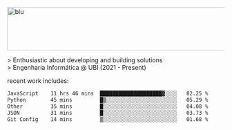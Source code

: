 
<img width="1415" height="100" alt="blu" src="https://github.com/rdsilva01/rdsilva01/assets/101207588/deb060e5-d035-4f09-b511-e3f50605b207">

\> Enthusiastic about developing and building solutions <br>
\> Engenharia Informática @ UBI (2021 - Present)

<!-- <a href="https://www.rodrigosilva.live/">personal website</a> 🏁 -->

<!-- ![](https://komarev.com/ghpvc/?username=rdsilva01) -->

recent work includes:
<!--START_SECTION:waka-->

```txt
JavaScript    11 hrs 46 mins  ████████████████████▓░░░░   82.25 %
Python        45 mins         █▒░░░░░░░░░░░░░░░░░░░░░░░   05.29 %
Other         35 mins         █░░░░░░░░░░░░░░░░░░░░░░░░   04.08 %
JSON          31 mins         █░░░░░░░░░░░░░░░░░░░░░░░░   03.73 %
Git Config    14 mins         ▒░░░░░░░░░░░░░░░░░░░░░░░░   01.68 %
```

<!--END_SECTION:waka-->

